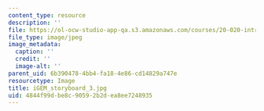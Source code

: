 ```yaml
---
content_type: resource
description: ''
file: https://ol-ocw-studio-app-qa.s3.amazonaws.com/courses/20-020-introduction-to-biological-engineering-design-spring-2009/4844f99dbe8c90592b2dea8ee7248935_iGEM_storyboard_3.jpg
file_type: image/jpeg
image_metadata:
  caption: ''
  credit: ''
  image-alt: ''
parent_uid: 6b390478-4bb4-fa18-4e86-cd14829a747e
resourcetype: Image
title: iGEM_storyboard_3.jpg
uid: 4844f99d-be8c-9059-2b2d-ea8ee7248935
---
```

